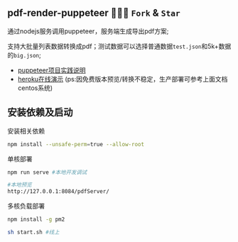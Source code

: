 ## pdf-render-puppeteer  👏👏👏 `Fork` & `Star`
通过nodejs服务调用puppeteer，服务端生成导出pdf方案;

支持大批量列表数据转换成pdf；测试数据可以选择普通数据`test.json`和5k+数据的`big.json`; 

- [puppeteer项目实践说明](https://my.samyz.cn/rat-skill/pages/452c61/)
- [heroku在线演示](https://pdf-render-puppeteer.herokuapp.com/pdfServer/) (ps:因免费版本预览/转换不稳定，生产部署可参考上面文档centos系统)

## 安装依赖及启动

安装相关依赖
```bash
npm install --unsafe-perm=true --allow-root
```

单核部署
```bash
npm run serve #本地开发调试

#本地预览
http://127.0.0.1:8084/pdfServer/
```
多核负载部署
```bash
npm install -g pm2

sh start.sh #线上

```